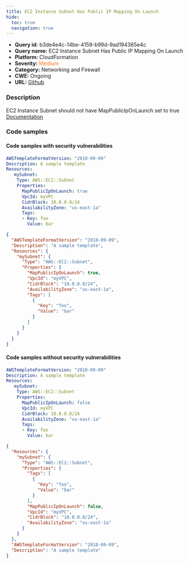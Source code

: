 ```yaml
---
title: EC2 Instance Subnet Has Public IP Mapping On Launch
hide:
  toc: true
  navigation: true
---
```


<style>
  .highlight .hll {
    background-color: #ff171742;
  }
  .md-content {
    max-width: 1100px;
    margin: 0 auto;
  }
</style>

-   **Query id:** b3de4e4c-14be-4159-b99d-9ad194365e4c
-   **Query name:** EC2 Instance Subnet Has Public IP Mapping On Launch
-   **Platform:** CloudFormation
-   **Severity:** <span style="color:#ff7213">Medium</span>
-   **Category:** Networking and Firewall
-   **CWE:** Ongoing
-   **URL:** [Github](https://github.com/Checkmarx/kics/tree/master/assets/queries/cloudFormation/aws/ec2_instance_subnet_has_public_ip_mapping_on_launch)

### Description
EC2 Instance Subnet should not have MapPublicIpOnLaunch set to true<br>
[Documentation](https://docs.aws.amazon.com/AWSCloudFormation/latest/UserGuide/aws-resource-ec2-subnet.html#cfn-ec2-subnet-mappubliciponlaunch)

### Code samples
#### Code samples with security vulnerabilities
```yaml title="Positive test num. 1 - yaml file" hl_lines="7"
AWSTemplateFormatVersion: "2010-09-09"
Description: A sample template
Resources:
   mySubnet:
    Type: AWS::EC2::Subnet
    Properties:
      MapPublicIpOnLaunch: true
      VpcId: myVPC
      CidrBlock: 10.0.0.0/24
      AvailabilityZone: "us-east-1a"
      Tags:
      - Key: foo
        Value: bar

```
```json title="Positive test num. 2 - json file" hl_lines="8"
{
  "AWSTemplateFormatVersion": "2010-09-09",
  "Description": "A sample template",
  "Resources": {
    "mySubnet": {
      "Type": "AWS::EC2::Subnet",
      "Properties": {
        "MapPublicIpOnLaunch": true,
        "VpcId": "myVPC",
        "CidrBlock": "10.0.0.0/24",
        "AvailabilityZone": "us-east-1a",
        "Tags": [
          {
            "Key": "foo",
            "Value": "bar"
          }
        ]
      }
    }
  }
}

```


#### Code samples without security vulnerabilities
```yaml title="Negative test num. 1 - yaml file"
AWSTemplateFormatVersion: "2010-09-09"
Description: A sample template
Resources:
   mySubnet:
    Type: AWS::EC2::Subnet
    Properties:
      MapPublicIpOnLaunch: false
      VpcId: myVPC
      CidrBlock: 10.0.0.0/24
      AvailabilityZone: "us-east-1a"
      Tags:
      - Key: foo
        Value: bar

```
```json title="Negative test num. 2 - json file"
{
  "Resources": {
    "mySubnet": {
      "Type": "AWS::EC2::Subnet",
      "Properties": {
        "Tags": [
          {
            "Key": "foo",
            "Value": "bar"
          }
        ],
        "MapPublicIpOnLaunch": false,
        "VpcId": "myVPC",
        "CidrBlock": "10.0.0.0/24",
        "AvailabilityZone": "us-east-1a"
      }
    }
  },
  "AWSTemplateFormatVersion": "2010-09-09",
  "Description": "A sample template"
}

```
